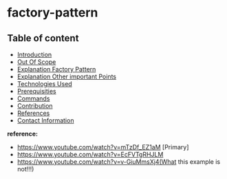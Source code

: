 # factory-pattern

## Table of content
- [Introduction](#introduction)
- [Out Of Scope](#out-of-scope)
- [Explanation Factory Pattern](#explanation-factory-pattern)
- [Explanation Other important Points](#explanation-other-important-points)
- [Technologies Used](#technologies-used)
- [Prerequisities](#prerequisities)
- [Commands](#commands)
- [Contribution](#contribution)
- [References](#references)
- [Contact Information](#contact-information)

**reference:**

- https://www.youtube.com/watch?v=mTzDf_EZ1aM [Primary]
- https://www.youtube.com/watch?v=EcFVTgRHJLM
- https://www.youtube.com/watch?v=v-GiuMmsXj4(What this example is not!!!)

